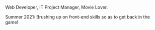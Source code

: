 Web Developer, IT Project Manager, Movie Lover.

Summer 2021: Brushing up on front-end skills so as to get back in the game!
